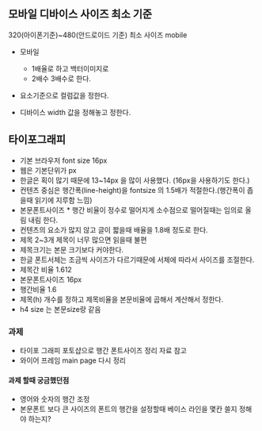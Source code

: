## 모바일 디바이스 사이즈 최소 기준
320(아이폰기준)~480(안드로이드 기준) 최소 사이즈 mobile

- 모바일
  - 1배율로 하고 백터이미지로
  - 2배수 3배수로 한다.

- 요소기준으로 컬럼값을 정한다.
- 디바이스 width 값을 정해놓고 정한다.

## 타이포그래피
- 기본 브라우저 font size 16px
- 웹은 기본단위가 px
- 한글은 획이 많기 때문에 13~14px 을 많이 사용했다. (16px을 사용하기도 한다.)
- 컨텐츠 중심은 행간폭(line-height)을 fontsize 의 1.5배가 적절한다.(행간폭이 좁을때 읽기에 지루함 느낌)
- 본문폰트사이즈 * 행간 비율이 정수로 떨어지게 소수점으로 떨어질때는 임의로 올림 내림 한다.
- 컨텐츠의 요소가 많지 않고 글이 짧을때 배율을 1.8배 정도로 한다.
- 제목 2~3개 제목이 너무 많으면 읽을때 불편
- 제목크기는 본문 크기보다 커야한다.
- 한글 폰트서체는 조금씩 사이즈가 다르기때문에 서체에 따라서 사이즈를 조절한다.
- 제목간 비율 1.612
- 본문폰트사이즈 16px
- 행간비율 1.6
- 제목(h) 개수를 정하고 제목비율을 본문비율에 곱해서 계산해서 정한다.
- h4 size 는 본문size랑 같음

### 과제
- 타이포 그래피 포토샵으로 행간 폰트사이즈 정리 자료 참고
- 와이어 프레임 main page 다시 정리

#### 과제 할때 궁금했던점 
- 영어와 숫자의 행간 조정 
- 본문폰트 보다 큰 사이즈의 폰트의 행간을 설정할때 베이스 라인을 몇칸 쓸지 정해야 하는지?

